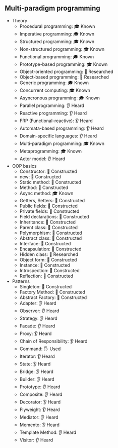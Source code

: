 ## Multi-paradigm programming

- Theory
  - Procedural programming: 🎓 Known
  - Imperative programming: 🎓 Known
  - Structured programming: 🎓 Known
  - Non-structured programming: 🎓 Known
  - Functional programming: 🎓 Known
  - Prototype-based programming: 🎓 Known
  - Object-oriented programming: 🔬 Researched
  - Object-based programming: 🔬 Researched
  - Generic programming: 🎓 Known
  - Concurrent computing: 🎓 Known
  - Asyncronous programming: 🎓 Known
  - Parallel programming: 👂 Heard
  - Reactive programming: 👂 Heard
  - FRP (Functional-reactive): 👂 Heard
  - Automata-based programming: 👂 Heard
  - Domain-specific languages: 👂 Heard
  - Multi-paradigm programming: 🎓 Known
  - Metaprogramming: 🎓 Known
  - Actor model: 👂 Heard
- OOP basics
  - Constructor: 🚀 Constructed
  - new: 🚀 Constructed
  - Static method: 🚀 Constructed
  - Method: 🚀 Constructed
  - Async method: 🎓 Known
  - Getters, Setters: 🚀 Constructed
  - Public fields: 🚀 Constructed
  - Private fields: 🚀 Constructed
  - Field declarations: 🚀 Constructed
  - Inheritance: 🚀 Constructed
  - Parent class: 🚀 Constructed
  - Polymorphism: 🚀 Constructed
  - Abstract class: 🚀 Constructed
  - Interface: 🚀 Constructed
  - Encapsulation: 🚀 Constructed
  - Hidden class: 🔬 Researched
  - Object form: 🚀 Constructed
  - Instance: 🚀 Constructed
  - Introspection: 🚀 Constructed
  - Reflection: 🚀 Constructed
- Patterns
  - Singleton: 🚀 Constructed
  - Factory Method: 🚀 Constructed
  - Abstract Factory: 🚀 Constructed
  - Adapter: 👂 Heard
  - Observer: 👂 Heard
  - Strategy: 👂 Heard
  - Facade: 👂 Heard
  - Proxy: 👂 Heard
  - Chain of Responsibility: 👂 Heard
  - Command: 🖐️ Used
  - Iterator: 👂 Heard
  - State: 👂 Heard
  - Bridge: 👂 Heard
  - Builder: 👂 Heard
  - Prototype: 👂 Heard
  - Composite: 👂 Heard
  - Decorator: 👂 Heard
  - Flyweight: 👂 Heard
  - Mediator: 👂 Heard
  - Memento: 👂 Heard
  - Template Method: 👂 Heard
  - Visitor: 👂 Heard
